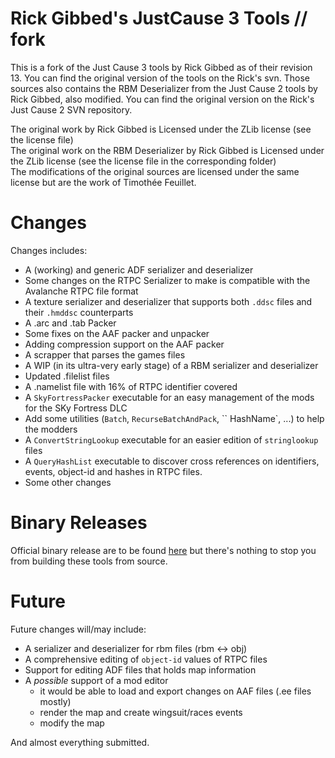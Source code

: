 # Rick Gibbed's JustCause 3 Tools // fork

This is a fork of the Just Cause 3 tools by Rick Gibbed as of their revision 13.
You can find the original version of the tools on the Rick's svn.
Those sources also contains the RBM Deserializer from the Just Cause 2 tools by
Rick Gibbed, also modified. You can find the original version on the Rick's
Just Cause 2 SVN repository.

The original work by Rick Gibbed is Licensed under the ZLib license (see the
license file) <br/>
The original work on the RBM Deserializer by Rick Gibbed is Licensed under the
ZLib license (see the license file in the corresponding folder) <br/>
The modifications of the original sources are licensed under the same license
but are the work of Timothée Feuillet.


# Changes

Changes includes:
  - A (working) and generic ADF serializer and deserializer
  - Some changes on the RTPC Serializer to make is compatible with the Avalanche
    RTPC file format
  - A texture serializer and deserializer that supports both `.ddsc` files and
    their `.hmddsc` counterparts
  - A .arc and .tab Packer
  - Some fixes on the AAF packer and unpacker
  - Adding compression support on the AAF packer
  - A scrapper that parses the games files
  - A WIP (in its ultra-very early stage) of a RBM serializer and deserializer
  - Updated .filelist files
  - A .namelist file with 16% of RTPC identifier covered
  - A `SkyFortressPacker` executable for an easy management of the mods for the
    SKy Fortress DLC
  - Add some utilities (`Batch`, `RecurseBatchAndPack`, `` HashName`, ...)
    to help the modders
  - A `ConvertStringLookup` executable for an easier edition of `stringlookup`
    files
  - A `QueryHashList` executable to discover cross references on identifiers,
    events, object-id and hashes in RTPC files.
  - Some other changes


# Binary Releases

Official binary release are to be found
[here](http://justcause3mods.com/mods/modified-gibbeds-tools/) but there's
nothing to stop you from building these tools from source.


# Future

Future changes will/may include:
  - A serializer and deserializer for rbm files (rbm <-> obj)
  - A comprehensive editing of `object-id` values of RTPC files
  - Support for editing ADF files that holds map information
  - A *possible* support of a mod editor
    - it would be able to load and export changes on AAF files
      (.ee files mostly)
    - render the map and create wingsuit/races events
    - modify the map

And almost everything submitted.

